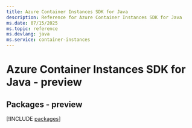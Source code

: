 ```yaml
---
title: Azure Container Instances SDK for Java
description: Reference for Azure Container Instances SDK for Java
ms.date: 07/15/2025
ms.topic: reference
ms.devlang: java
ms.service: container-instances
---
```

# Azure Container Instances SDK for Java - preview
## Packages - preview
[!INCLUDE [packages](container-instances-index.md)]